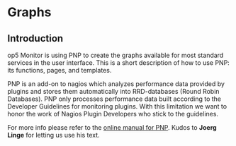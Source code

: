 # Graphs

## Introduction

op5 Monitor is using PNP to create the graphs available for most standard services in the user interface. This is a short description of how to use PNP: its functions, pages, and templates.

PNP is an add-on to nagios which analyzes performance data provided by plugins and stores them automatically into RRD-databases (Round Robin Databases). PNP only processes performance data built according to the Developer Guidelines for monitoring plugins. With this limitation we want to honor the work of Nagios Plugin Developers who stick to the guidelines.

For more info please refer to the [online manual for PNP](https://docs.pnp4nagios.org/pnp-0.6/start).  Kudos to **Joerg Linge** for letting us use his text.
